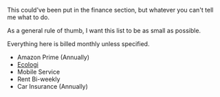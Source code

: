 This could've been put in the finance section, but whatever you can't tell me what to do.

As a general rule of thumb, I want this list to be as small as possible.

Everything here is billed monthly unless specified.

- Amazon Prime (Annually)
- [Ecologi](ecologi.md)
- Mobile Service
- Rent Bi-weekly
- Car Insurance (Annually)